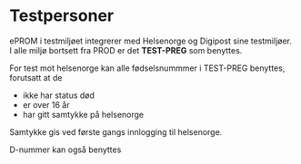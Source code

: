 # Testpersoner

ePROM i testmiljøet integrerer med Helsenorge og Digipost sine testmiljøer. I alle miljø bortsett fra PROD er det **TEST-PREG** som benyttes.

For test mot helsenorge kan alle fødselsnummmer i TEST-PREG benyttes, forutsatt at de
- ikke har status død
- er over 16 år
- har gitt samtykke på helsenorge

Samtykke gis ved første gangs innlogging til helsenorge. 

D-nummer kan også benyttes
